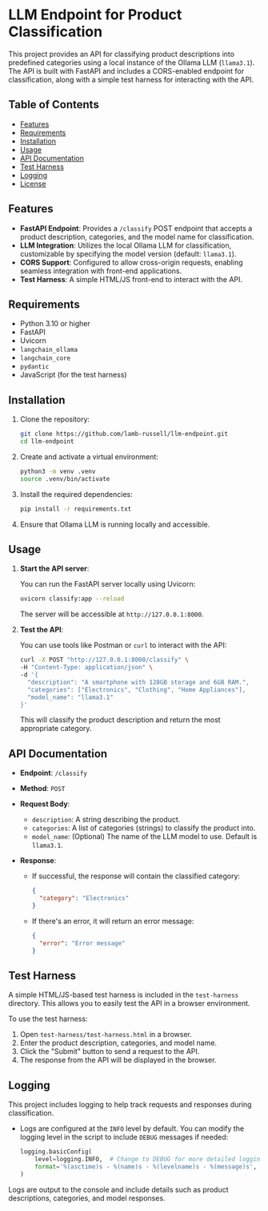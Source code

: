 # LLM Endpoint for Product Classification

This project provides an API for classifying product descriptions into predefined categories using a local instance of the Ollama LLM (`llama3.1`). The API is built with FastAPI and includes a CORS-enabled endpoint for classification, along with a simple test harness for interacting with the API.

## Table of Contents

- [Features](#features)
- [Requirements](#requirements)
- [Installation](#installation)
- [Usage](#usage)
- [API Documentation](#api-documentation)
- [Test Harness](#test-harness)
- [Logging](#logging)
- [License](#license)

## Features

- **FastAPI Endpoint**: Provides a `/classify` POST endpoint that accepts a product description, categories, and the model name for classification.
- **LLM Integration**: Utilizes the local Ollama LLM for classification, customizable by specifying the model version (default: `llama3.1`).
- **CORS Support**: Configured to allow cross-origin requests, enabling seamless integration with front-end applications.
- **Test Harness**: A simple HTML/JS front-end to interact with the API.

## Requirements

- Python 3.10 or higher
- FastAPI
- Uvicorn
- `langchain_ollama`
- `langchain_core`
- `pydantic`
- JavaScript (for the test harness)

## Installation

1. Clone the repository:

    ```bash
    git clone https://github.com/lamb-russell/llm-endpoint.git
    cd llm-endpoint
    ```

2. Create and activate a virtual environment:

    ```bash
    python3 -m venv .venv
    source .venv/bin/activate
    ```

3. Install the required dependencies:

    ```bash
    pip install -r requirements.txt
    ```

4. Ensure that Ollama LLM is running locally and accessible.

## Usage

1. **Start the API server**:

    You can run the FastAPI server locally using Uvicorn:

    ```bash
    uvicorn classify:app --reload
    ```

   The server will be accessible at `http://127.0.0.1:8000`.

2. **Test the API**:

   You can use tools like Postman or `curl` to interact with the API:

    ```bash
    curl -X POST "http://127.0.0.1:8000/classify" \
    -H "Content-Type: application/json" \
    -d '{
      "description": "A smartphone with 128GB storage and 6GB RAM.",
      "categories": ["Electronics", "Clothing", "Home Appliances"],
      "model_name": "llama3.1"
    }'
    ```

   This will classify the product description and return the most appropriate category.

## API Documentation

- **Endpoint**: `/classify`
- **Method**: `POST`
- **Request Body**:

  - `description`: A string describing the product.
  - `categories`: A list of categories (strings) to classify the product into.
  - `model_name`: (Optional) The name of the LLM model to use. Default is `llama3.1`.

- **Response**:

  - If successful, the response will contain the classified category:
  
    ```json
    {
      "category": "Electronics"
    }
    ```

  - If there's an error, it will return an error message:

    ```json
    {
      "error": "Error message"
    }
    ```

## Test Harness

A simple HTML/JS-based test harness is included in the `test-harness` directory. This allows you to easily test the API in a browser environment.

To use the test harness:

1. Open `test-harness/test-harness.html` in a browser.
2. Enter the product description, categories, and model name.
3. Click the "Submit" button to send a request to the API.
4. The response from the API will be displayed in the browser.

## Logging

This project includes logging to help track requests and responses during classification.

- Logs are configured at the `INFO` level by default. You can modify the logging level in the script to include `DEBUG` messages if needed:

    ```python
    logging.basicConfig(
        level=logging.INFO,  # Change to DEBUG for more detailed logging
        format='%(asctime)s - %(name)s - %(levelname)s - %(message)s',
    )
    ```

Logs are output to the console and include details such as product descriptions, categories, and model responses.
